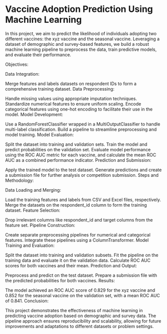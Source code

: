 # Vaccine Adoption Prediction Using Machine Learning

In this project, we aim to predict the likelihood of individuals adopting two different vaccines: the xyz vaccine and the seasonal vaccine. Leveraging a dataset of demographic and survey-based features, we build a robust machine learning pipeline to preprocess the data, train predictive models, and evaluate their performance.

Objectives:

Data Integration:

Merge features and labels datasets on respondent IDs to form a comprehensive training dataset.
Data Preprocessing:

Handle missing values using appropriate imputation techniques.
Standardize numerical features to ensure uniform scaling.
Encode categorical features using one-hot encoding to facilitate their use in the model.
Model Development:

Use a RandomForestClassifier wrapped in a MultiOutputClassifier to handle multi-label classification.
Build a pipeline to streamline preprocessing and model training.
Model Evaluation:

Split the dataset into training and validation sets.
Train the model and predict probabilities on the validation set.
Evaluate model performance using the ROC AUC metric for each vaccine, and calculate the mean ROC AUC as a combined performance indicator.
Prediction and Submission:

Apply the trained model to the test dataset.
Generate predictions and create a submission file for further analysis or competition submission.
Steps and Methodology:

Data Loading and Merging:

Load the training features and labels from CSV and Excel files, respectively.
Merge the datasets on the respondent_id column to form the training dataset.
Feature Selection:

Drop irrelevant columns like respondent_id and target columns from the feature set.
Pipeline Construction:

Create separate preprocessing pipelines for numerical and categorical features.
Integrate these pipelines using a ColumnTransformer.
Model Training and Evaluation:

Split the dataset into training and validation subsets.
Fit the pipeline on the training data and evaluate it on the validation data.
Calculate ROC AUC scores for both vaccines and their mean.
Prediction and Output:

Preprocess and predict on the test dataset.
Prepare a submission file with the predicted probabilities for both vaccines.
Results:

The model achieved an ROC AUC score of 0.829 for the xyz vaccine and 0.852 for the seasonal vaccine on the validation set, with a mean ROC AUC of 0.841.
Conclusion:

This project demonstrates the effectiveness of machine learning in predicting vaccine adoption based on demographic and survey data. The pipeline approach ensures reproducibility and scalability, allowing for future improvements and adaptations to different datasets or problem settings.
